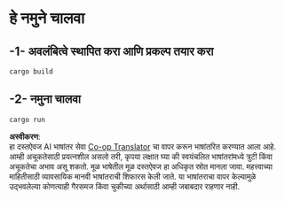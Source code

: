 <!--
CO_OP_TRANSLATOR_METADATA:
{
  "original_hash": "6240e78bb87f91bece16f8742472aeef",
  "translation_date": "2025-08-18T18:09:23+00:00",
  "source_file": "03-GettingStarted/06-http-streaming/solution/rust/calculator-httpserver/README.md",
  "language_code": "mr"
}
-->
# हे नमुने चालवा

## -1- अवलंबित्वे स्थापित करा आणि प्रकल्प तयार करा

```bash
cargo build
```

## -2- नमुना चालवा

```bash
cargo run
```

**अस्वीकरण**:  
हा दस्तऐवज AI भाषांतर सेवा [Co-op Translator](https://github.com/Azure/co-op-translator) चा वापर करून भाषांतरित करण्यात आला आहे. आम्ही अचूकतेसाठी प्रयत्नशील असलो तरी, कृपया लक्षात घ्या की स्वयंचलित भाषांतरांमध्ये त्रुटी किंवा अचूकतेचा अभाव असू शकतो. मूळ भाषेतील मूळ दस्तऐवज हा अधिकृत स्रोत मानला जावा. महत्त्वाच्या माहितीसाठी व्यावसायिक मानवी भाषांतराची शिफारस केली जाते. या भाषांतराचा वापर केल्यामुळे उद्भवलेल्या कोणत्याही गैरसमज किंवा चुकीच्या अर्थासाठी आम्ही जबाबदार राहणार नाही.